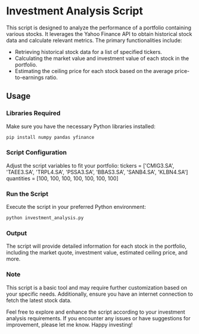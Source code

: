 # Investment Analysis Script

This script is designed to analyze the performance of a portfolio containing various stocks. It leverages the Yahoo Finance API to obtain historical stock data and calculate relevant metrics. The primary functionalities include:

- Retrieving historical stock data for a list of specified tickers.
- Calculating the market value and investment value of each stock in the portfolio.
- Estimating the ceiling price for each stock based on the average price-to-earnings ratio.

## Usage

### Libraries Required
Make sure you have the necessary Python libraries installed:

```bash
pip install numpy pandas yfinance
```

### Script Configuration
Adjust the script variables to fit your portfolio:
tickers = ['CMIG3.SA', 'TAEE3.SA', 'TRPL4.SA', 'PSSA3.SA', 'BBAS3.SA', 'SANB4.SA', 'KLBN4.SA']
quantities = [100, 100, 100, 100, 100, 100, 100]

### Run the Script
Execute the script in your preferred Python environment:
```bash
python investment_analysis.py
```

### Output
The script will provide detailed information for each stock in the portfolio, including the market quote, investment value, estimated ceiling price, and more.

### Note
This script is a basic tool and may require further customization based on your specific needs. Additionally, ensure you have an internet connection to fetch the latest stock data.

Feel free to explore and enhance the script according to your investment analysis requirements. If you encounter any issues or have suggestions for improvement, please let me know. Happy investing!